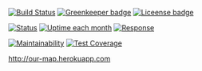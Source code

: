 [![Build Status](https://travis-ci.com/privettoli/our-map.svg?branch=master)](https://travis-ci.com/privettoli/our-map) [![Greenkeeper badge](https://badges.greenkeeper.io/privettoli/our-map.svg)](https://greenkeeper.io/)
[![Liceense badge](https://badgen.net/github/license/privettoli/our-map)](https://github.com/privettoli/our-map/blob/master/LICENSE)

[![Status](https://badgen.net/uptime-robot/status/m781835307-2529e9f652c01a19f1a6fe0e)](http://our-map.herokuapp.com)
[![Uptime each month](https://badgen.net/uptime-robot/month/m781835307-2529e9f652c01a19f1a6fe0e)](https://stats.uptimerobot.com/92rVqiKrv)
[![Response](https://badgen.net/uptime-robot/response/m781835307-2529e9f652c01a19f1a6fe0e)](https://stats.uptimerobot.com/92rVqiKrv)

[![Maintainability](https://api.codeclimate.com/v1/badges/4bbe4f7d4e9cc30acb6c/maintainability)](https://codeclimate.com/github/privettoli/our-map/maintainability)
[![Test Coverage](https://api.codeclimate.com/v1/badges/4bbe4f7d4e9cc30acb6c/test_coverage)](https://codeclimate.com/github/privettoli/our-map/test_coverage)

http://our-map.herokuapp.com
